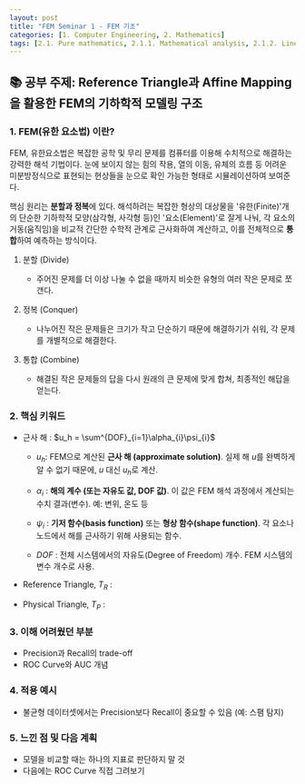 ```yaml
---
layout: post
title: "FEM Seminar 1 - FEM 기초"
categories: [1. Computer Engineering, 2. Mathematics]
tags: [2.1. Pure mathematics, 2.1.1. Mathematical analysis, 2.1.2. Linear Algebra, 2.2. Applied Mathematics, 2.2.2. Mathematical Statistics, 2.2.1. Mathematical Optimization, 2.0. Paper Review]
---
```


## 📚 공부 주제: Reference Triangle과 Affine Mapping을 활용한 FEM의 기하학적 모델링 구조

### 1. FEM(유한 요소법) 이란?
FEM, 유한요소법은 복잡한 공학 및 무리 문제를 컴퓨터를 이용해 수치적으로 해결하는 강력한 해석 기법이다. 눈에 보이지 않는 힘의 작용, 열의 이동, 유체의 흐름 등 어려운 미분방정식으로 표현되는 현상들을 눈으로 확인 가능한 형태로 시뮬레이션하여 보여준다.
  
핵심 원리는 **분할과 정복**에 있다. 해석하려는 복잡한 형상의 대상물을 '유한(Finite)'개의 단순한 기하학적 모양(삼각형, 사각형 등)인 '요소(Element)'로 잘게 나눠, 각 요소의 거동(움직임)을 비교적 간단한 수학적 관계로 근사화하여 계산하고, 이를 전체적으로 **통합**하여 예측하는 방식이다.

1. 분할 (Divide)
    * 주어진 문제를 더 이상 나눌 수 없을 때까지 비슷한 유형의 여러 작은 문제로 쪼갠다.

2. 정복 (Conquer)
    * 나누어진 작은 문제들은 크기가 작고 단순하기 때문에 해결하기가 쉬워, 각 문제를 개별적으로 해결한다.

3. 통합 (Combine)
    * 해결된 작은 문제들의 답을 다시 원래의 큰 문제에 맞게 합쳐, 최종적인 해답을 얻는다.

### 2. 핵심 키워드
* 근사 해 : $u_h = \sum^{DOF}_{i=1}\alpha_{i}\psi_{i}$
    * $u_{h}$: FEM으로 계산된 **근사 해 (approximate solution)**. 실제 해 $u$를 완벽하게 알 수 없기 때문에, $u$ 대신 $u_{h}$로 계산.

    * $\alpha_{i}$ : **해의 계수 (또는 자유도 값, DOF 값)**. 이 값은 FEM 해석 과정에서 계산되는 수치 결과(변수). 예: 변위, 온도 등

    * $\psi_{i}$ : **기저 함수(basis function)** 또는 **형상 함수(shape function)**. 각 요소나 노드에서 해를 근사하기 위해 사용되는 함수.

    * $DOF$ : 전체 시스템에서의 자유도(Degree of Freedom) 개수. FEM 시스템의 변수 개수로 사용.

* Reference Triangle, $T_{R}$ : 

* Physical Triangle, $T_{P}$ :

### 3. 이해 어려웠던 부분
- Precision과 Recall의 trade-off
- ROC Curve와 AUC 개념

### 4. 적용 예시
- 불균형 데이터셋에서는 Precision보다 Recall이 중요할 수 있음 (예: 스팸 탐지)

### 5. 느낀 점 및 다음 계획
- 모델을 비교할 때는 하나의 지표로 판단하지 말 것
- 다음에는 ROC Curve 직접 그려보기

